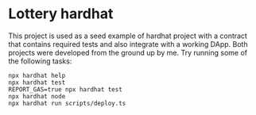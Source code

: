 # Lottery hardhat

This project is used as a seed example of hardhat project with a contract that contains required tests and also integrate with a working DApp.
Both projects were developed from the ground up by me.
Try running some of the following tasks:

```shell
npx hardhat help
npx hardhat test
REPORT_GAS=true npx hardhat test
npx hardhat node
npx hardhat run scripts/deploy.ts
```
